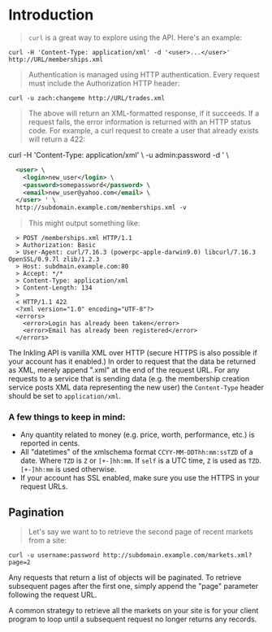 # Introduction

> `curl` is a great way to explore using the API. Here's an example:

```shell
curl -H 'Content-Type: application/xml' -d '<user>...</user>' http://URL/memberships.xml
```

> Authentication is managed using HTTP authentication. Every request must include the Authorization HTTP header:

```shell
curl -u zach:changeme http://URL/trades.xml
```

> The above will return an XML-formatted response, if it succeeds. If a request fails, the error information is returned with an HTTP status code. For example, a curl request to create a user that already exists will return a 422:

  curl -H 'Content-Type: application/xml' \ 
  -u admin:password -d ' \

```xml
  <user> \
    <login>new_user</login> \ 
    <password>somepassword</password> \ 
    <email>new_user@yahoo.com</email> \
  </user> ' \
  http://subdomain.example.com/memberships.xml -v
```

> This might output something like:

```shell
  > POST /memberships.xml HTTP/1.1
  > Authorization: Basic 
  > User-Agent: curl/7.16.3 (powerpc-apple-darwin9.0) libcurl/7.16.3 OpenSSL/0.9.7l zlib/1.2.3
  > Host: subdmain.example.com:80
  > Accept: */*
  > Content-Type: application/xml
  > Content-Length: 134
  > 
  < HTTP/1.1 422 
  <?xml version="1.0" encoding="UTF-8"?>
  <errors>
    <error>Login has already been taken</error>
    <error>Email has already been registered</error>
  </errors>
```

The Inkling API is vanilla XML over HTTP (secure HTTPS is also possible if your account has it enabled.) In order to request that the data be returned as XML, merely append ".xml" at the end of the request URL. For any requests to a service that is sending data (e.g. the membership creation service posts XML data representing the new user) the `Content-Type` header should be set to `application/xml`.


### A few things to keep in mind:

  * Any quantity related to money (e.g. price, worth, performance, etc.) is reported in cents.
  * All "datetimes" of the xmlschema format `CCYY-MM-DDThh:mm:ssTZD` of a date. Where `TZD` is `Z` or `[+-]hh:mm`. If `self` is a UTC time, `Z` is used as `TZD`. `[+-]hh:mm` is used otherwise.
  * If your account has SSL enabled, make sure you use the HTTPS in your request URLs.

## Pagination

> Let's say we want to to retrieve the second page of recent markets from a site:

```shell
curl -u username:password http://subdomain.example.com/markets.xml?page=2
```

Any requests that return a list of objects will be paginated. To retrieve subsequent pages after the first one, simply append the "page" parameter following the request URL.

A common strategy to retrieve all the markets on your site is for your client program to loop until a subsequent request no longer returns any records.